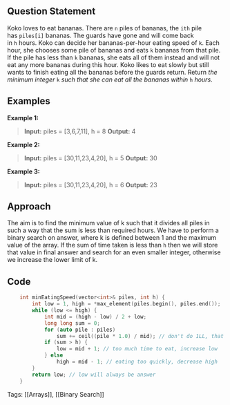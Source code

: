 ## Question Statement
Koko loves to eat bananas. There are `n` piles of bananas, the `ith` pile has `piles[i]` bananas. The guards have gone and will come back in `h` hours. Koko can decide her bananas-per-hour eating speed of `k`. Each hour, she chooses some pile of bananas and eats `k` bananas from that pile. If the pile has less than `k` bananas, she eats all of them instead and will not eat any more bananas during this hour. Koko likes to eat slowly but still wants to finish eating all the bananas before the guards return.
Return _the minimum integer_ `k` _such that she can eat all the bananas within_ `h` _hours_.
## Examples
**Example 1:**
>**Input:** piles = \[3,6,7,11], h = 8
>**Output:** 4

**Example 2:**
>**Input:** piles = \[30,11,23,4,20], h = 5
>**Output:** 30

**Example 3:**
>**Input:** piles = \[30,11,23,4,20], h = 6
>**Output:** 23

## Approach
The aim is to find the minimum value of k such that it divides all piles in such a way that the sum is less than required hours. We have to perform a binary search on answer, where k is defined between 1 and the maximum value of the array. If the sum of time taken is less than `h` then we will store that value in final answer and search for an even smaller integer, otherwise we increase the lower limit of k.
## Code
```cpp
    int minEatingSpeed(vector<int>& piles, int h) {
        int low = 1, high = *max_element(piles.begin(), piles.end());
        while (low <= high) {
            int mid = (high - low) / 2 + low;
            long long sum = 0;
            for (auto pile : piles)
                sum += ceil((pile * 1.0) / mid); // don't do 1LL, that is still int
            if (sum > h) {
                low = mid + 1; // too much time to eat, increase low
            } else
                high = mid - 1; // eating too quickly, decrease high
        }
        return low; // low will always be answer
    }
```
Tags: [[Arrays]], [[Binary Search]]